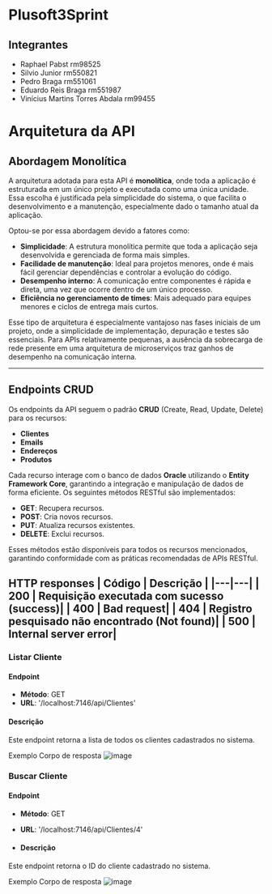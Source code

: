 # Plusoft3Sprint


## Integrantes
- Raphael Pabst rm98525
- Silvio Junior rm550821
- Pedro Braga rm551061
- Eduardo Reis Braga rm551987
- Vinícius Martins Torres Abdala rm99455

# Arquitetura da API

## Abordagem Monolítica

A arquitetura adotada para esta API é **monolítica**, onde toda a aplicação é estruturada em um único projeto e executada como uma única unidade. Essa escolha é justificada pela simplicidade do sistema, o que facilita o desenvolvimento e a manutenção, especialmente dado o tamanho atual da aplicação.

Optou-se por essa abordagem devido a fatores como:

- **Simplicidade**: A estrutura monolítica permite que toda a aplicação seja desenvolvida e gerenciada de forma mais simples.
- **Facilidade de manutenção**: Ideal para projetos menores, onde é mais fácil gerenciar dependências e controlar a evolução do código.
- **Desempenho interno**: A comunicação entre componentes é rápida e direta, uma vez que ocorre dentro de um único processo.
- **Eficiência no gerenciamento de times**: Mais adequado para equipes menores e ciclos de entrega mais curtos.

Esse tipo de arquitetura é especialmente vantajoso nas fases iniciais de um projeto, onde a simplicidade de implementação, depuração e testes são essenciais. Para APIs relativamente pequenas, a ausência da sobrecarga de rede presente em uma arquitetura de microserviços traz ganhos de desempenho na comunicação interna.

---

## Endpoints CRUD

Os endpoints da API seguem o padrão **CRUD** (Create, Read, Update, Delete) para os recursos:

- **Clientes**
- **Emails**
- **Endereços**
- **Produtos**

Cada recurso interage com o banco de dados **Oracle** utilizando o **Entity Framework Core**, garantindo a integração e manipulação de dados de forma eficiente. Os seguintes métodos RESTful são implementados:

- **GET**: Recupera recursos.
- **POST**: Cria novos recursos.
- **PUT**: Atualiza recursos existentes.
- **DELETE**: Exclui recursos.

Esses métodos estão disponíveis para todos os recursos mencionados, garantindo conformidade com as práticas recomendadas de APIs RESTful.

**HTTP responses**
| Código | Descrição |
|---|---|
| 200 | Requisição executada com sucesso (success)|
| 400 | Bad request|
| 404 | Registro pesquisado não encontrado (Not found)|
| 500 | Internal server error|
---


### Listar Cliente

#### Endpoint

- **Método**: GET  
- **URL**: '/localhost:7146/api/Clientes'

#### Descrição
Este endpoint retorna a lista de todos os clientes cadastrados no sistema.

Exemplo Corpo de resposta
![image](https://github.com/user-attachments/assets/10a7ef6f-3cac-4e4b-b472-fd63fd61cc64)



### Buscar Cliente

#### Endpoint

- **Método**: GET  
- **URL**: '/localhost:7146/api/Clientes/4'

- #### Descrição
Este endpoint retorna o ID do cliente cadastrado no sistema.

Exemplo Corpo de resposta
![image](https://github.com/user-attachments/assets/e141ccf3-a6a7-46ae-bec2-806384c60b7b)








